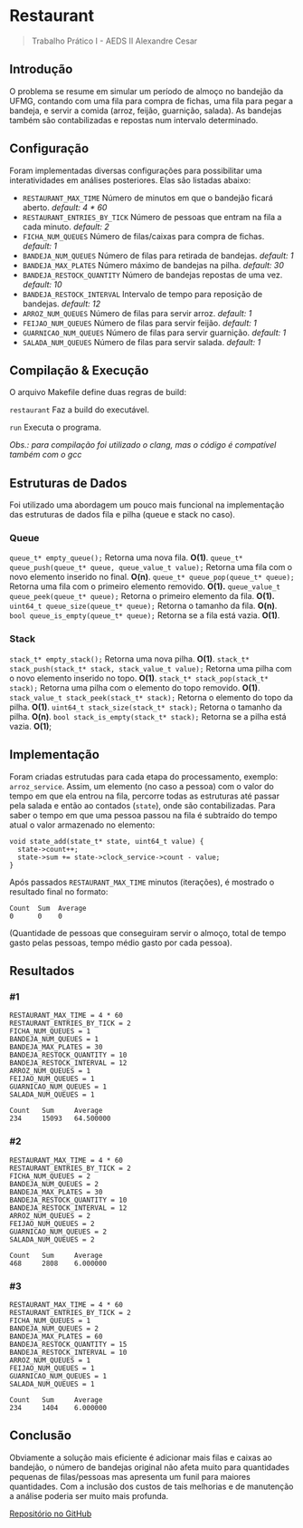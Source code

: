# Restaurant
> Trabalho Prático I - AEDS II
> Alexandre Cesar



## Introdução

O problema se resume em simular um período de almoço no bandejão da UFMG, contando com uma fila para compra de fichas, uma fila para pegar a bandeja, e servir a comida (arroz, feijão, guarnição, salada). As bandejas também são contabilizadas e repostas num intervalo determinado.

## Configuração

Foram implementadas diversas configurações para possibilitar uma interatividades em análises posteriores. Elas são listadas abaixo:

- `RESTAURANT_MAX_TIME` Número de minutos em que o bandejão ficará aberto. *default: 4 \* 60*
- `RESTAURANT_ENTRIES_BY_TICK` Número de pessoas que entram na fila a cada minuto. *default: 2*
- `FICHA_NUM_QUEUES` Número de filas/caixas para compra de fichas. *default: 1*
- `BANDEJA_NUM_QUEUES` Número de filas para retirada de bandejas. *default: 1*
- `BANDEJA_MAX_PLATES` Número máximo de bandejas na pilha. *default: 30*
- `BANDEJA_RESTOCK_QUANTITY` Número de bandejas repostas de uma vez. *default: 10*
- `BANDEJA_RESTOCK_INTERVAL` Intervalo de tempo para reposição de bandejas. *default: 12*
- `ARROZ_NUM_QUEUES` Número de filas para servir arroz. *default: 1*
- `FEIJAO_NUM_QUEUES` Número de filas para servir feijão. *default: 1*
- `GUARNICAO_NUM_QUEUES` Número de filas para servir guarnição. *default: 1*
- `SALADA_NUM_QUEUES` Número de filas para servir salada. *default: 1*

## Compilação & Execução

O arquivo Makefile define duas regras de build:

`restaurant` Faz a build do executável.

`run` Executa o programa.

*Obs.: para compilação foi utilizado o clang, mas o código é compatível também com o gcc*

## Estruturas de Dados

Foi utilizado uma abordagem um pouco mais funcional na implementação das estruturas de dados fila e pilha (queue e stack no caso).

### Queue

`queue_t* empty_queue();` Retorna uma nova fila. **O(1)**.
`queue_t* queue_push(queue_t* queue, queue_value_t value);` Retorna uma fila com o novo elemento inserido no final. **O(n)**.
`queue_t* queue_pop(queue_t* queue);` Retorna uma fila com o primeiro elemento removido. **O(1).**
`queue_value_t queue_peek(queue_t* queue);` Retorna o primeiro elemento da fila. **O(1).**
`uint64_t queue_size(queue_t* queue);` Retorna o tamanho da fila. **O(n)**.
`bool queue_is_empty(queue_t* queue);` Retorna se a fila está vazia. **O(1)**.

### Stack

`stack_t* empty_stack();` Retorna uma nova pilha. **O(1)**.
`stack_t* stack_push(stack_t* stack, stack_value_t value);` Retorna uma pilha com o novo elemento inserido no topo. **O(1)**.
`stack_t* stack_pop(stack_t* stack);` Retorna uma pilha com o elemento do topo removido. **O(1)**.
`stack_value_t stack_peek(stack_t* stack);` Retorna o elemento do topo da pilha. **O(1)**.
`uint64_t stack_size(stack_t* stack);` Retorna o tamanho da pilha. **O(n)**.
`bool stack_is_empty(stack_t* stack);` Retorna se a pilha está vazia. **O(1)**;

## Implementação

Foram criadas estrutudas para cada etapa do processamento, exemplo: `arroz_service`. Assim, um elemento (no caso a pessoa) com o valor do tempo em que ela entrou na fila, percorre todas as estruturas até passar pela salada e então ao contados (`state`), onde são contabilizadas. Para saber o tempo em que uma pessoa passou na fila é subtraído do tempo atual o valor armazenado no elemento:

```
void state_add(state_t* state, uint64_t value) {
  state->count++;
  state->sum += state->clock_service->count - value;
}
```

Após passados `RESTAURANT_MAX_TIME` minutos (iterações), é mostrado o resultado final no formato:

```
Count  Sum	Average
0	   0	0
```

(Quantidade de pessoas que conseguiram servir o almoço, total de tempo gasto pelas pessoas, tempo médio gasto por cada pessoa).

## Resultados

### #1

```
RESTAURANT_MAX_TIME = 4 * 60
RESTAURANT_ENTRIES_BY_TICK = 2
FICHA_NUM_QUEUES = 1
BANDEJA_NUM_QUEUES = 1
BANDEJA_MAX_PLATES = 30
BANDEJA_RESTOCK_QUANTITY = 10
BANDEJA_RESTOCK_INTERVAL = 12
ARROZ_NUM_QUEUES = 1
FEIJAO_NUM_QUEUES = 1
GUARNICAO_NUM_QUEUES = 1
SALADA_NUM_QUEUES = 1
```

```
Count	Sum	    Average
234	    15093	64.500000
```

### #2

```
RESTAURANT_MAX_TIME = 4 * 60
RESTAURANT_ENTRIES_BY_TICK = 2
FICHA_NUM_QUEUES = 2
BANDEJA_NUM_QUEUES = 2
BANDEJA_MAX_PLATES = 30
BANDEJA_RESTOCK_QUANTITY = 10
BANDEJA_RESTOCK_INTERVAL = 12
ARROZ_NUM_QUEUES = 2
FEIJAO_NUM_QUEUES = 2
GUARNICAO_NUM_QUEUES = 2
SALADA_NUM_QUEUES = 2
```

```
Count	Sum	    Average
468	    2808	6.000000
```

### #3

```
RESTAURANT_MAX_TIME = 4 * 60
RESTAURANT_ENTRIES_BY_TICK = 2
FICHA_NUM_QUEUES = 1
BANDEJA_NUM_QUEUES = 2
BANDEJA_MAX_PLATES = 60
BANDEJA_RESTOCK_QUANTITY = 15
BANDEJA_RESTOCK_INTERVAL = 10
ARROZ_NUM_QUEUES = 1
FEIJAO_NUM_QUEUES = 1
GUARNICAO_NUM_QUEUES = 1
SALADA_NUM_QUEUES = 1
```

```
Count	Sum	    Average
234	    1404	6.000000
```

## Conclusão

Obviamente a solução mais eficiente é adicionar mais filas e caixas ao bandejão, o número de bandejas original não afeta muito para quantidades pequenas de filas/pessoas mas apresenta um funil para maiores quantidades. Com a inclusão dos custos de tais melhorias e de manutenção a análise poderia ser muito mais profunda.

[Repositório no GitHub](https://github.com/huijari/restaurant)